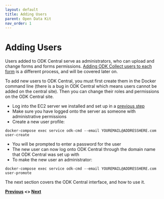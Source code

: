 ```yaml
---
layout: default
title: Adding Users
parent: Open Data Kit
nav_order: 1
---
```

# Adding Users
Users added to ODK Central serve as administrators, who can upload and change forms and forms permissions. [Adding ODK Collect users to each form](ODK_Collect.html) is a different process, and will be covered later on. 

To add new users to ODK Central, you must first create them in the Docker command line (there is a bug in ODK Central which means users cannot be added on the central site). Then you can change their roles and permissions on the ODK Central site.

- Log into the EC2 server we installed and set up in a [previous step](../Server/ODK_Central_Setup.html)
- Make sure you have logged onto the server as someone with administrative permissions
- Create a new user profile:
```
docker-compose exec service odk-cmd --email YOUREMAIL@ADDRESSHERE.com user-create
```
- You will be prompted to enter a password for the user
- The new user can now log onto ODK Central through the domain name that ODK Central was set up with
- To make the new user an administrator:
```
docker-compose exec service odk-cmd --email YOUREMAIL@ADDRESSHERE.com user-promote
```
The next section covers the ODK Central interface, and how to use it. 

**[Previous](Open_Data_Kit.html) <> [Next](NavigatingODKCentral.html)**